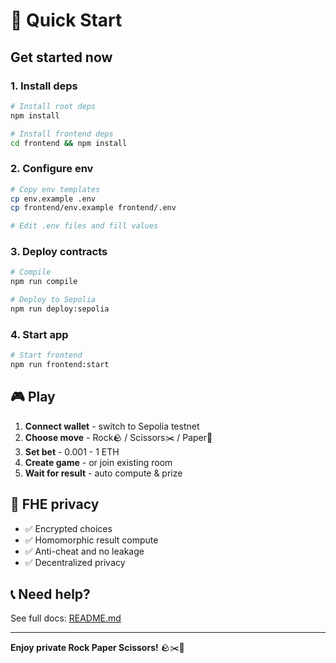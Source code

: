 # 🚀 Quick Start

## Get started now

### 1. Install deps
```bash
# Install root deps
npm install

# Install frontend deps
cd frontend && npm install
```

### 2. Configure env
```bash
# Copy env templates
cp env.example .env
cp frontend/env.example frontend/.env

# Edit .env files and fill values
```

### 3. Deploy contracts
```bash
# Compile
npm run compile

# Deploy to Sepolia
npm run deploy:sepolia
```

### 4. Start app
```bash
# Start frontend
npm run frontend:start
```

## 🎮 Play

1. **Connect wallet** - switch to Sepolia testnet
2. **Choose move** - Rock🪨 / Scissors✂️ / Paper📄
3. **Set bet** - 0.001 - 1 ETH
4. **Create game** - or join existing room
5. **Wait for result** - auto compute & prize

## 🔐 FHE privacy

- ✅ Encrypted choices
- ✅ Homomorphic result compute
- ✅ Anti-cheat and no leakage
- ✅ Decentralized privacy

## 📞 Need help?

See full docs: [README.md](./README.md)

---

**Enjoy private Rock Paper Scissors!** 🪨✂️📄
